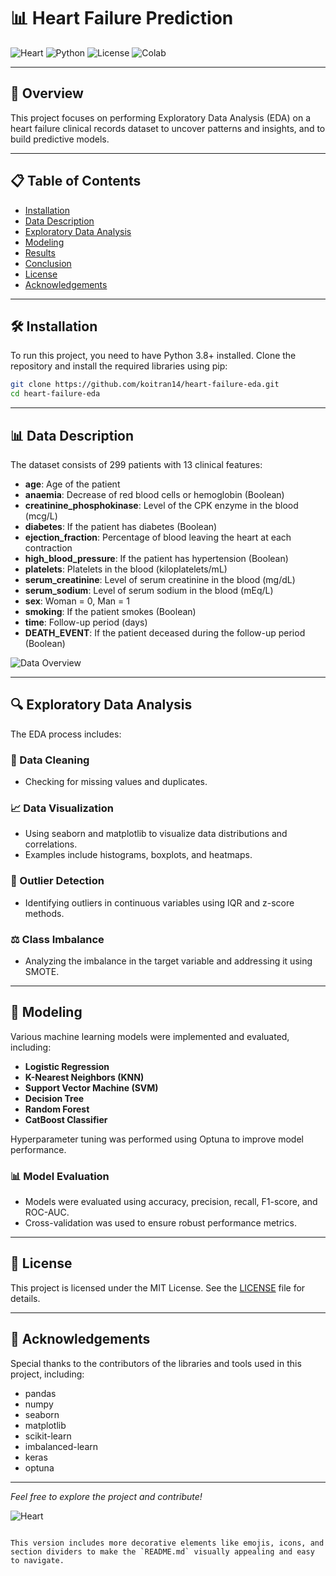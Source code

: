 # 📊 Heart Failure Prediction

![Heart](https://img.shields.io/badge/Heart%20Failure-EDA-blue)
![Python](https://img.shields.io/badge/Python-3.8%2B-yellowgreen)
![License](https://img.shields.io/badge/License-MIT-green)
![Colab](https://img.shields.io/badge/Google%20Colab-Enabled-orange)

---

## 🌟 Overview
This project focuses on performing Exploratory Data Analysis (EDA) on a heart failure clinical records dataset to uncover patterns and insights, and to build predictive models.

---

## 📋 Table of Contents
- [Installation](#installation)
- [Data Description](#data-description)
- [Exploratory Data Analysis](#exploratory-data-analysis)
- [Modeling](#modeling)
- [Results](#results)
- [Conclusion](#conclusion)
- [License](#license)
- [Acknowledgements](#acknowledgements)

---

## 🛠️ Installation
To run this project, you need to have Python 3.8+ installed. Clone the repository and install the required libraries using pip:

```bash
git clone https://github.com/koitran14/heart-failure-eda.git
cd heart-failure-eda
```
---

## 📊 Data Description
The dataset consists of 299 patients with 13 clinical features:

- **age**: Age of the patient
- **anaemia**: Decrease of red blood cells or hemoglobin (Boolean)
- **creatinine_phosphokinase**: Level of the CPK enzyme in the blood (mcg/L)
- **diabetes**: If the patient has diabetes (Boolean)
- **ejection_fraction**: Percentage of blood leaving the heart at each contraction
- **high_blood_pressure**: If the patient has hypertension (Boolean)
- **platelets**: Platelets in the blood (kiloplatelets/mL)
- **serum_creatinine**: Level of serum creatinine in the blood (mg/dL)
- **serum_sodium**: Level of serum sodium in the blood (mEq/L)
- **sex**: Woman = 0, Man = 1
- **smoking**: If the patient smokes (Boolean)
- **time**: Follow-up period (days)
- **DEATH_EVENT**: If the patient deceased during the follow-up period (Boolean)

![Data Overview](images/data_overview.png)

---

## 🔍 Exploratory Data Analysis
The EDA process includes:

### 🔧 Data Cleaning
- Checking for missing values and duplicates.

### 📈 Data Visualization
- Using seaborn and matplotlib to visualize data distributions and correlations.
- Examples include histograms, boxplots, and heatmaps.

### 🚨 Outlier Detection
- Identifying outliers in continuous variables using IQR and z-score methods.

### ⚖️ Class Imbalance
- Analyzing the imbalance in the target variable and addressing it using SMOTE.
---

## 🧠 Modeling
Various machine learning models were implemented and evaluated, including:

- **Logistic Regression**
- **K-Nearest Neighbors (KNN)**
- **Support Vector Machine (SVM)**
- **Decision Tree**
- **Random Forest**
- **CatBoost Classifier**

Hyperparameter tuning was performed using Optuna to improve model performance.

### 📊 Model Evaluation
- Models were evaluated using accuracy, precision, recall, F1-score, and ROC-AUC.
- Cross-validation was used to ensure robust performance metrics.

---

## 📜 License
This project is licensed under the MIT License. See the [LICENSE](LICENSE) file for details.

---

## 🙏 Acknowledgements
Special thanks to the contributors of the libraries and tools used in this project, including:

- pandas
- numpy
- seaborn
- matplotlib
- scikit-learn
- imbalanced-learn
- keras
- optuna

---

*Feel free to explore the project and contribute!*

![Heart](https://img.icons8.com/ios-filled/50/000000/heart-with-pulse.png)
```

This version includes more decorative elements like emojis, icons, and section dividers to make the `README.md` visually appealing and easy to navigate.
